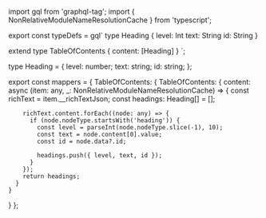 import gql from 'graphql-tag';
import { NonRelativeModuleNameResolutionCache } from 'typescript';

export const typeDefs = gql`
  type Heading {
    level: Int
    text: String
    id: String
  }

  extend type TableOfContents {
    content: [Heading]
  }
`;

type Heading = {
  level: number;
  text: string;
  id: string;
};

export const mappers = {
  TableOfContents: {
    TableOfContents: {
      content: async (item: any, _: NonRelativeModuleNameResolutionCache) => {
        const richText = item.__richTextJson;
        const headings: Heading[] = [];

        richText.content.forEach((node: any) => {
          if (node.nodeType.startsWith('heading')) {
            const level = parseInt(node.nodeType.slice(-1), 10);
            const text = node.content[0].value;
            const id = node.data?.id;

            headings.push({ level, text, id });
          }
        });
        return headings;
      }
    }
  }
};
